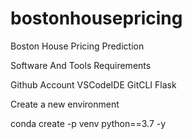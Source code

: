 # bostonhousepricing
Boston House Pricing Prediction

   Software And Tools Requirements


Github Account
VSCodeIDE
GitCLI
Flask

 

Create a new environment

conda create -p venv python==3.7 -y